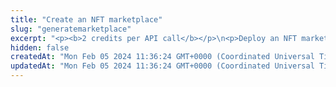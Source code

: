 ```yaml
---
title: "Create an NFT marketplace"
slug: "generatemarketplace"
excerpt: "<p><b>2 credits per API call</b></p>\n<p>Deploy an NFT marketplace smart contract on the blockchain. With a deployed marketplace smart contract, you and your customers can create new  listings for assets such as non-fungible tokens and combinations of token types as described by the ERC-721 and ERC-1155 standards on the Ethereum blockchain or by the equivalent standards on the other blockchains. As the marketplace operator, you can set a fee as a percentage of the asset price that will be paid on top of the asset price.</p>\n<p>The purchase process looks like the following:</p>\n<ol>\n<li>The seller <a href=\"#operation/SellAssetOnMarketplace\">creates a listing for an asset on the NFT marketplace</a>. The listing can be offered for the native blockchain assets (for example, ETH, BSC, and so on) or for the fungible tokens of the blockchain.</li>\n<li>The seller <a href=\"https://apidoc.tatum.io/tag/Auction#operation/ApproveNftAuctionSpending\" target=\"_blank\">allows the marketplace smart contract to transfer the asset that they are selling</a>.</li>\n<li>A buyer buys the asset.\n<ul><li>If the buyer wants to pay with the <b>native blockchain assets</b>, they <a href=\"#operation/BuyAssetOnMarketplace\">make the purchase</a> (the <code>buyAssetFromListing()</code> method is called against the marketplace smart contract) and send the required amount of the native assets to the marketplace smart contract.</li>\n<li>If the buyer wants to pay with the <b>fungible tokens</b>:\n<ol><li>The buyer <a href=\"https://apidoc.tatum.io/tag/Fungible-Tokens-(ERC-20-or-compatible)#operation/Erc20Approve\" target=\"_blank\">allows the marketplace smart contract to access their tokens</a> and makes the purchase (the <code>buyAssetFromListing()</code> method is called against the marketplace smart contract).</li>\n<li>The marketplace smart contract deducts the required amount of tokens from the smart contract where the buyer holds the tokens.</li></ol></li></ul></li>\n<li>The marketplace smart contract transfers the asset to the buyer, transfers the asset price to the seller, and sends the fee to the marketplace fee recipient.</li>\n</ol>\n<p>This API is supported for the following blockchains:</p>\n<ul>\n<li>BNB Smart Chain</li>\n<li>Celo</li>\n<li>Ethereum</li>\n<li>Harmony</li>\n<li>Klaytn</li>\n<li>Polygon</li>\n<li>Solana (in <b>alpha</b>)</li>\n</ul>\n<p><b>Signing a transaction</b><br/>\nWhen deploying an NFT marketplace smart contract, you are charged a fee for the transaction, and you must sign the transaction with the private key of the blockchain address from which the fee will be deducted.</p>\n<p>Providing the private key in the API is not a secure way of signing transactions, because the private key can be stolen or exposed. Your private keys should never leave your security perimeter. You should use the private keys only for testing a solution you are building on the <b>testnet</b> of a blockchain.</p>\n<p>For signing transactions on the <b>mainnet</b>, we strongly recommend that you use the Tatum <a href=\"https://github.com/tatumio/tatum-kms\" target=\"_blank\">Key Management System (KMS)</a> and provide the signature ID instead of the private key in the API. Alternatively, you can use the <a href=\"https://github.com/tatumio/tatum-js/tree/v2\" target=\"_blank\">Tatum JavaScript client</a>.</p>"
hidden: false
createdAt: "Mon Feb 05 2024 11:36:24 GMT+0000 (Coordinated Universal Time)"
updatedAt: "Mon Feb 05 2024 11:36:24 GMT+0000 (Coordinated Universal Time)"
---
```

